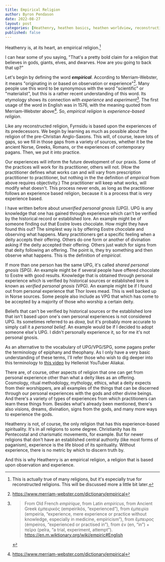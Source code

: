 ```yaml
---
title: Empirical Religion
author: Byron Pendason
date: 2022-08-27
layout: post
categories: [Heathenry, heathen basics, heathen worldview, reconstruction]
published: false
---
```


Heathenry is, at its heart, an empirical religion.[^1]

I can hear some of you saying, "That's a pretty bold claim for a religion that believes in gods, giants, elves, and dwarves. How are you going to back that up?"

Let's begin by defining the word ***empirical***. According to Merriam-Webster, it means "originating in or based on observation or experience"[^2]. Many people use this word to be synonymous with the word "scientific" or "materialist", but this is a rather recent understanding of this word. Its etymology shows its connection with *experience* and *experiment*[^3]. The first usage of the word in English was in 1576, with the meaning quoted from Merriam-Webster above[^2]. So, *empirical religion* is *experience-based religion*.

Like any reconstructed religion, Fyrnsidu is based upon the experiences of its predecessors. We begin by learning as much as possible about the religion of the pre-Christian Anglo-Saxons. This will, of course, leave lots of gaps, so we fill in those gaps from a variety of sources, whether it be the ancient Norse, Greeks, Romans, or the experiences of contemporary pagans. Then, we put it into practice.

Our experiences will inform the future development of our praxis. Some of the practices will work for its practitioner, others will not. (How the practitioner defines what works can and will vary from prescription
practitioner to practitioner, but nothing in the the definition of *empirical* from above requires objectivity.) The practitioner will keep what works, will modify what doesn't. This process never ends, as long as the practitioner follows an experience based religion, because it is a process that is very experience based.

I have written before about *unverified personal gnosis* (UPG). UPG is any knowledge that one has gained through experience which can't be verified by the historical record or established lore. An example might be of someone finding out that Eostre loves chocolate. How might they have found this out? The simplest way is by offering Eostre chocolate and observing what happens. Many practitioners get a specific feeling when a deity accepts their offering. Others do one form or another of divination asking if the deity accepted their offering. Others just watch for signs from that deity following an offering. The point is, they try something and then observe what happens. This is the definition of *empirical*.

If more than one person has the same UPG, it's called *shared personal gnosis* (SPG). An example might be if several people have offered chocolate to Eostre with good results. Knowledge that is obtained through personal experience which is verified by historical sources or established lore is known as *verified personal gnosis* (VPG). An example might be if I found out from personal experience that Thor loves mead. This is well backed up in Norse sources. Some people also include as VPG that which has come to be accepted by a majority of those who worship a certain deity.

Beliefs that can't be verified by historical sources or the established lore that isn't based upon one's own personal experiences is not considered UPG. Its sometimes referred to as *doxa*, but it's probably more accurate to simply call it a *personal belief*. An example would be if I decided to adopt someone else's UPG. I didn't personally experience it, so for me it's not personal gnosis.

As an alternative to the vocabulary of UPG/VPG/SPG, some pagans prefer the terminology of epiphany and theophany. As I only have a very basic understanding of these terms, I'll refer those who wish to dig deeper into this terminology to [this video](https://youtu.be/BhxZfeUTln8) by Hellenist YouTuber Aliakai.

There are, of course, other aspects of religion that one can get from personal experience other than what a deity likes as an offering. Cosmology, ritual methodology, mythology, ethics, what a deity expects from their worshippers, are all examples of the things that can be discerned through our personal experiences with the gods and other divine beings. And there's a variety of types of experiences from which practitioners can learn these things from. Besides what's already been mentioned, there's also visions, dreams, divination, signs from the gods, and many more ways to experience the gods.

Heathenry is not, of course, the only religion that has this experience-based spirituality. It's in all religions to some degree. Christianity has its Pentecostal and charismatic movements, for example. But for newer religions that don't have an established central authority (like most forms of paganism), experience is the life blood of its spirituality. Without experience, there is no metric by which to discern truth by.

And this is why Heathenry is an empirical religion, a religion that is based upon observation and experience.

<!--- Footnotes --->

[^1]: This is actually true of many religions, but it's especially true for reconstructed religions. This will be discussed more a little bit later.

[^2]: <https://www.merriam-webster.com/dictionary/empirical>

[^3]: > From Old French *empirique*, from Latin *empiricus*, from Ancient Greek ἐμπειρικός (empeirikós, “experienced”), from ἐμπειρία (empeiría, “experience, mere experience or practice without knowledge, especially in medicine, empiricism”), from ἔμπειρος (émpeiros, “experienced or practised in”), from ἐν (en, “in”) + πεῖρα (peîra, “a trial, experiment, attempt”). <https://en.m.wiktionary.org/wiki/empiric#English>
